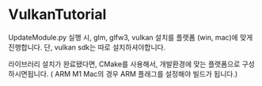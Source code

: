 # VulkanTutorial

UpdateModule.py 실행 시, glm, glfw3, vulkan 설치를 플랫폼 (win, mac)에 맞게 진행합니다. 단, vulkan sdk는 따로 설치하셔야합니다. 

라이브러리 설치가 완료됐다면, CMake를 사용해서, 개발환경에 맞는 플랫폼으로 구성하시면됩니다. ( ARM M1 Mac의 경우 ARM 플래그를 설정해야 빌드가 됩니다.)
